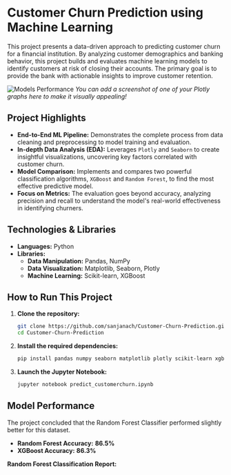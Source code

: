 # Customer Churn Prediction using Machine Learning

This project presents a data-driven approach to predicting customer churn for a financial institution. By analyzing customer demographics and banking behavior, this project builds and evaluates machine learning models to identify customers at risk of closing their accounts. The primary goal is to provide the bank with actionable insights to improve customer retention.

![Models Performance](https_placeholder_for_a_graph_image.png) *You can add a screenshot of one of your Plotly graphs here to make it visually appealing!*

## Project Highlights

- **End-to-End ML Pipeline:** Demonstrates the complete process from data cleaning and preprocessing to model training and evaluation.
- **In-depth Data Analysis (EDA):** Leverages `Plotly` and `Seaborn` to create insightful visualizations, uncovering key factors correlated with customer churn.
- **Model Comparison:** Implements and compares two powerful classification algorithms, `XGBoost` and `Random Forest`, to find the most effective predictive model.
- **Focus on Metrics:** The evaluation goes beyond accuracy, analyzing precision and recall to understand the model's real-world effectiveness in identifying churners.

## Technologies & Libraries
- **Languages:** Python
- **Libraries:**
    - **Data Manipulation:** Pandas, NumPy
    - **Data Visualization:** Matplotlib, Seaborn, Plotly
    - **Machine Learning:** Scikit-learn, XGBoost

## How to Run This Project

1.  **Clone the repository:**
    ```bash
    git clone https://github.com/sanjanach/Customer-Churn-Prediction.git
    cd Customer-Churn-Prediction
    ```
2.  **Install the required dependencies:**
    ```bash
    pip install pandas numpy seaborn matplotlib plotly scikit-learn xgboost
    ```
3.  **Launch the Jupyter Notebook:**
    ```bash
    jupyter notebook predict_customerchurn.ipynb
    ```

## Model Performance

The project concluded that the Random Forest Classifier performed slightly better for this dataset.

-   **Random Forest Accuracy:** **86.5%**
-   **XGBoost Accuracy:** **86.3%**

**Random Forest Classification Report:**
